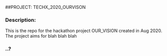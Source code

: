 ##PROJECT: TECHX_2020_OURVISON

### Description:
This is the repo for the hackathon project OUR_VISION created in Aug 2020. The project aims for blah blah blah

### ..?
